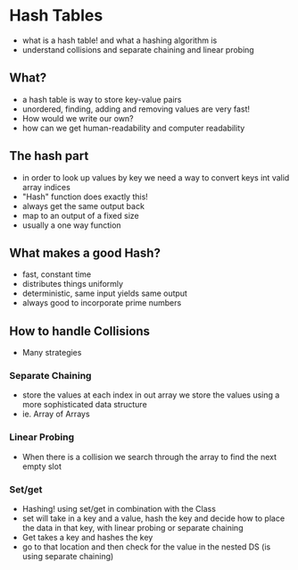 # Hash Tables

- what is a hash table! and what a hashing algorithm is
- understand collisions and separate chaining and linear probing

## What?

- a hash table is way to store key-value pairs
- unordered, finding, adding and removing values are very fast!
- How would we write our own?
- how can we get human-readability and computer readability

## The hash part

- in order to look up values by key we need a way to convert keys int valid array indices
- "Hash" function does exactly this!
- always get the same output back
- map to an output of a fixed size
- usually a one way function

## What makes a good Hash?

- fast, constant time
- distributes things uniformly
- deterministic, same input yields same output
- always good to incorporate prime numbers

## How to handle Collisions
- Many strategies

### Separate Chaining
- store the values at each index in out array we store the values using a more sophisticated data structure
- ie. Array of Arrays

### Linear Probing
- When there is a collision we search through the array to find the next empty slot

### Set/get
- Hashing! using set/get in combination with the Class
- set will take in a key and a value, hash the key and decide how to place the data in that key, with linear probing or separate chaining
- Get takes a key and hashes the key
- go to that location and then check for the value in the nested DS (is using separate chaining)

